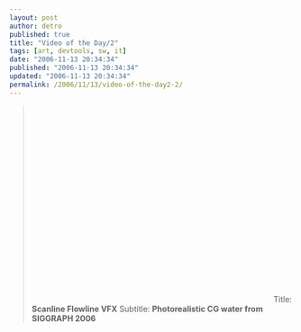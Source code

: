 ```yaml
---
layout: post
author: detro
published: true
title: "Video of the Day/2"
tags: [art, devtools, sw, it]
date: "2006-11-13 20:34:34"
published: "2006-11-13 20:34:34"
updated: "2006-11-13 20:34:34"
permalink: /2006/11/13/video-of-the-day2-2/
---
```


<blockquote><object width="425" height="350"><param name="movie" value="http://www.youtube.com/v/8Pmm9UKqc5I"></param><param name="wmode" value="transparent"></param><embed src="http://www.youtube.com/v/8Pmm9UKqc5I" type="application/x-shockwave-flash" wmode="transparent" width="425" height="350"></embed></object>
Title: <strong>Scanline Flowline VFX</strong>
Subtitle: <strong>Photorealistic CG water from SIGGRAPH 2006</strong>
</blockquote>
